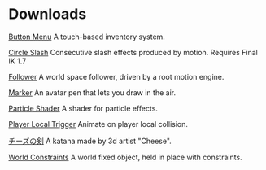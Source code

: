 # Downloads

[Button Menu](https://github.com/VRLabs/VRChat/releases/download/1/buttonMenu.unitypackage) A touch-based inventory system.

[Circle Slash](https://github.com/VRLabs/VRChat/releases/download/1/circleSlash.unitypackage) Consecutive slash effects produced by motion. Requires Final IK 1.7

[Follower](https://github.com/VRLabs/VRChat/releases/download/1/Follower.unitypackage) A world space follower, driven by a root motion engine.

[Marker](https://github.com/VRLabs/VRChat/releases/download/1/Marker.unitypackage) An avatar pen that lets you draw in the air.

[Particle Shader](https://github.com/VRLabs/VRChat/releases/download/1/particleShader.unitypackage) A shader for particle effects.

[Player Local Trigger](https://github.com/VRLabs/VRChat/releases/download/1/playerLocalTrigger.unitypackage) Animate on player local collision.

[チーズの剣](https://github.com/VRLabs/VRChat/releases/download/1/chizuNoKen.unitypackage) A katana made by 3d artist "Cheese".

[World Constraints](https://github.com/VRLabs/VRChat/releases/download/1/worldConstraints.unitypackage) A world fixed object, held in place with constraints.

